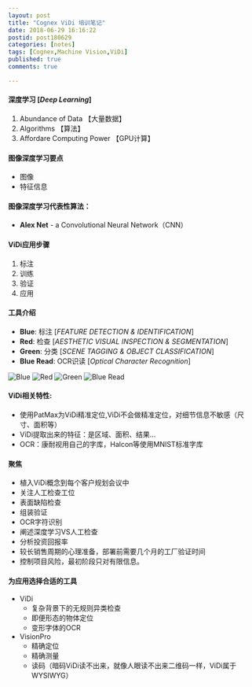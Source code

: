 ```yaml
---
layout: post
title: "Cognex ViDi 培训笔记"
date: 2018-06-29 16:16:22
postid: post180629
categories: [notes]
tags: [Cognex,Machine Vision,ViDi]
published: true
comments: true

---
```


#### 深度学习 [*Deep Learning*]
1. Abundance of Data 【大量数据】
2. Algorithms 【算法】
3. Affordare Computing Power 【GPU计算】

<!--more-->

#### 图像深度学习要点
- 图像
- 特征信息

#### 图像深度学习代表性算法：
 - **Alex Net** - a Convolutional Neural Network（CNN）

#### ViDi应用步骤
1. 标注
2. 训练
3. 验证
4. 应用

<!-- #### ViDi应用过程
1. 图像采集
2. 特征提取
3. --
4. -- -->

#### 工具介绍
- **Blue**: 标注 [*FEATURE DETECTION & IDENTIFICATION*]
- **Red**: 检查 [*AESTHETIC VISUAL INSPECTION & SEGMENTATION*]
- **Green**: 分类 [*SCENE TAGGING & OBJECT CLASSIFICATION*]
- **Blue Read**: OCR识读 [*Optical Character Recognition*]

![Blue](https://www.cognex.cn/library/media/products/deep-learning/vidi-blue-icon.png?h=55&w=131&la=zh-CN&hash=C34CF60D0E440A3958B8DB2A04C9E61E830326AF)
![Red](https://www.cognex.cn/library/media/products/deep-learning/vidi-red-icon.png?h=55&w=131&la=zh-CN&hash=57BEAB76606714BEA1014AB6037A9E83D3A80BCB)
![Green](https://www.cognex.cn/library/media/products/deep-learning/vidi-green-icon.png?h=55&w=131&la=zh-CN&hash=1A6BE9A587DF0C4BC32143F8AA10ECDB575B6FD5)
![Blue Read](https://www.cognex.cn/library/media/products/deep-learning/vidi-blue-read-icon.png?h=55&w=131&la=zh-CN&hash=D552D758A38A58567BB33780AE63BB0B89DADEF9)

#### ViDi相关特性:
- 使用PatMax为ViDi精准定位,ViDi不会做精准定位，对细节信息不敏感（尺寸、面积等）
- ViDi提取出来的特征：是区域、面积、结果...
- OCR：康耐视用自己的字库，Halcon等使用MNIST标准字库

<!-- #### 授权
- 训练版（开发版，包含VisionPro：MAX Package，时效训练版1/5年有效，到期续费，可中断）
- 运行版（包含不同功能的版本，Red、Blue、Green，永久有效。软件升级需要续费）
> VisionPro也有两个版本的加密狗

#### 性能选项
- BASE - 基础版：相当于人检速度，在客户一块NVidia GPU卡上运行，适用于汽车行业；
- STANDDARD - 标准版：在客户一块NVidia GPU卡上运行
- ADVANCED - 高级版：在客户多块NVidia GPU卡上运行

#### 代理商名称：ViDi PSI
> 尚菱
> 贝特威 -->

#### 聚焦
- 植入ViDi概念到每个客户规划会议中
- 关注人工检查工位
- 表面缺陷检查
- 组装验证
- OCR字符识别
- 阐述深度学习VS人工检查
- 分析投资回报率
- 较长销售周期的心理准备，部署前需要几个月的工厂验证时间
- 控制项目风险，最初阶段只对有限信息。

#### 为应用选择合适的工具
- ViDi
    + 复杂背景下的无规则异类检查
    + 即便形态的物体定位
    + 变形字体的OCR
- VisionPro
    + 精确定位
    + 精确测量
    + 读码（暗码ViDi读不出来，就像人眼读不出来二维码一样，ViDi属于WYSIWYG）
